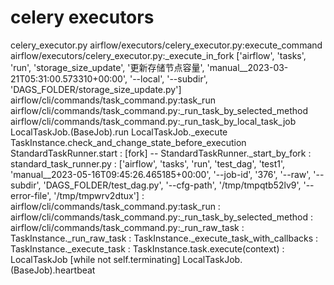 # celery executors

celery_executor.py
airflow/executors/celery_executor.py:execute_command
    airflow/executors/celery_executor.py:_execute_in_fork
['airflow', 'tasks', 'run', 'storage_size_update', '更新存储节点容量', 'manual__2023-03-21T05:31:00.573310+00:00', '--local', '--subdir', 'DAGS_FOLDER/storage_size_update.py']
    airflow/cli/commands/task_command.py:task_run
        airflow/cli/commands/task_command.py:_run_task_by_selected_method
            airflow/cli/commands/task_command.py:_run_task_by_local_task_job
                LocalTaskJob.(BaseJob).run
                    LocalTaskJob._execute
                        TaskInstance.check_and_change_state_before_execution
                        StandardTaskRunner.start
                        :   [fork] -- StandardTaskRunner._start_by_fork
                        :       standard_task_runner.py
                        :       ['airflow', 'tasks', 'run', 'test_dag', 'test1', 'manual__2023-05-16T09:45:26.465185+00:00', '--job-id', '376', '--raw', '--subdir', 'DAGS_FOLDER/test_dag.py', '--cfg-path', '/tmp/tmpqtb52lv9', '--error-file', '/tmp/tmpwrv2dtux']
                        :           airflow/cli/commands/task_command.py:task_run
                        :               airflow/cli/commands/task_command.py:_run_task_by_selected_method
                        :                   airflow/cli/commands/task_command.py:_run_raw_task
                        :                       TaskInstance._run_raw_task
                        :                           TaskInstance._execute_task_with_callbacks
                        :                               TaskInstance._execute_task
                        :                                   TaskInstance.task.execute(context)
                        :
                        LocalTaskJob [while not self.terminating]
                            LocalTaskJob.(BaseJob).heartbeat
